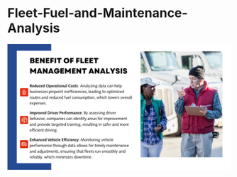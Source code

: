 # Fleet-Fuel-and-Maintenance-Analysis

![](https://github.com/Goldtope1/Fleet-Fuel-and-Maintenance-Analysis/blob/main/Benefits.PNG)
